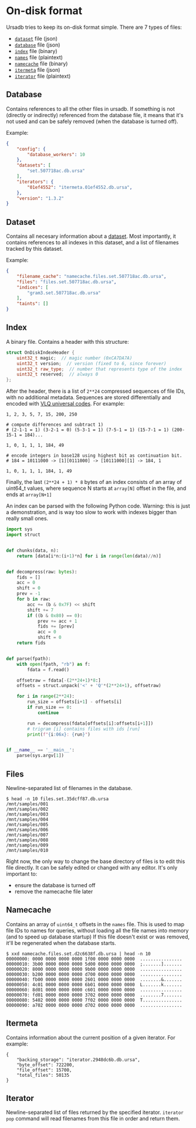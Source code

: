 # On-disk format

Ursadb tries to keep its on-disk format simple. There are 7 types of files:

- [`dataset`](#Dataset) file (json)
- [`database`](#Database) file (json)
- [`index`](#Index) file (binary)
- [`names`](#Names) file (plaintext)
- [`namecache`](#Namecache) file (binary)
- [`itermeta`](#Itermeta) file (json)
- [`iterator`](#Iterator) file (plaintext)

## Database

Contains references to all the other files in ursadb.
If something is not (directly or indirectly) referenced from the database file,
it means that it's not used and can be safely removed (when the database is turned off). 

Example:

```json
{
    "config": {
        "database_workers": 10
    },
    "datasets": [
        "set.507718ac.db.ursa"
    ],
    "iterators": {
        "01ef4552": "itermeta.01ef4552.db.ursa",
    },
    "version": "1.3.2"
}
```

## Dataset

Contains all necesary information about a [dataset](./datasets.md).
Most importantly, it contains references to all indexes in this dataset,
and a list of filenames tracked by this dataset.

Example:
```json
{
    "filename_cache": "namecache.files.set.507718ac.db.ursa",
    "files": "files.set.507718ac.db.ursa",
    "indices": [
        "gram3.set.507718ac.db.ursa"
    ],
    "taints": []
}
```

## Index

A binary file. Contains a header with this structure:

```cpp
struct OnDiskIndexHeader {
    uint32_t magic;  // magic number (0xCA7DA7A)
    uint32_t version;  // version (fixed to 6, since forever)
    uint32_t raw_type;  // number that represents type of the index
    uint32_t reserved;  // always 0
};
```

After the header, there is a list of `2**24` compressed sequences of file IDs,
with no additional metadata. Sequences are stored differentially and
encoded with [VLQ universal codes](https://en.wikipedia.org/wiki/Variable-length_quantity).
For example:

```
1, 2, 3, 5, 7, 15, 200, 250

# compute differences and subtract 1)
# (2-1-1 = 1) (3-2-1 = 0) (5-3-1 = 1) (7-5-1 = 1) (15-7-1 = 1) (200-15-1 = 184)...

1, 0, 1, 1, 1, 184, 49

# encode integers in base128 using highest bit as continuation bit.
# 184 = 10111000 -> [1][0111000] -> [10111000][1] -> 184, 1

1, 0, 1, 1, 1, 184, 1, 49
```

Finally, the last `(2**24 + 1) * 8` bytes of an index consists of an array of uint64_t
values, where sequence N starts at `array[N]` offset in the file, and ends at `array[N+1]`

An index can be parsed with the following Python code. Warning: this is just a demonstration,
and is way too slow to work with indexes bigger than really small ones.

```python
import sys
import struct


def chunks(data, n):
    return [data[i*n:(i+1)*n] for i in range(len(data)//n)]


def decompress(raw: bytes):
    fids = []
    acc = 0
    shift = 0
    prev = -1
    for b in raw:
        acc += (b & 0x7F) << shift
        shift += 7
        if ((b & 0x80) == 0):
            prev += acc + 1
            fids += [prev]
            acc = 0
            shift = 0
    return fids


def parse(fpath):
    with open(fpath, "rb") as f:
        fdata = f.read()

    offsetraw = fdata[-(2**24+1)*8:]
    offsets = struct.unpack('<' + 'Q'*(2**24+1), offsetraw)

    for i in range(2**24):
        run_size = offsets[i+1] - offsets[i]
        if run_size == 0:
            continue

        run = decompress(fdata[offsets[i]:offsets[i+1]])
        # trigram [i] contains files with ids [run]
        print(f"{i:06x}: {run}")


if __name__ == '__main__':
    parse(sys.argv[1])
```

## Files

Newline-separated list of filenames in the database.

```
$ head -n 10 files.set.35dcff87.db.ursa
/mnt/samples/001
/mnt/samples/002
/mnt/samples/003
/mnt/samples/004
/mnt/samples/005
/mnt/samples/006
/mnt/samples/007
/mnt/samples/008
/mnt/samples/009
/mnt/samples/010
```

Right now, the only way to change the base directory of files is to edit this file directly. It can be safely edited or changed with any editor. It's only important to:

 - ensure the database is turned off
 - remove the namecache file later

## Namecache

Contains an array of `uint64_t` offsets in the `names` file.
This is used to map file IDs to names for queries, without loading all the file
names into memory (and to speed up database startup)
If this file doesn't exist or was removed, it'll be regenerated when the database
starts.

```
$ xxd namecache.files.set.d2c6638f.db.ursa | head -n 10
00000000: 0000 0000 0000 0000 1f00 0000 0000 0000  ................
00000010: 3b00 0000 0000 0000 5d00 0000 0000 0000  ;.......].......
00000020: 8000 0000 0000 0000 9b00 0000 0000 0000  ................
00000030: b200 0000 0000 0000 d700 0000 0000 0000  ................
00000040: fb00 0000 0000 0000 2601 0000 0000 0000  ........&.......
00000050: 4c01 0000 0000 0000 6b01 0000 0000 0000  L.......k.......
00000060: 8d01 0000 0000 0000 c601 0000 0000 0000  ................
00000070: fd01 0000 0000 0000 3702 0000 0000 0000  ........7.......
00000080: 5402 0000 0000 0000 7f02 0000 0000 0000  T...............
00000090: a702 0000 0000 0000 d702 0000 0000 0000  ................
```

## Itermeta

Contains information about the current position of a given iterator. For example:

```
{
    "backing_storage": "iterator.2948dc6b.db.ursa",
    "byte_offset": 722200,
    "file_offset": 15700,
    "total_files": 50135
}
```

## Iterator

Newline-separated list of files returned by the specified iterator.
`iterator pop` command will read filenames from this file in order and return them.
